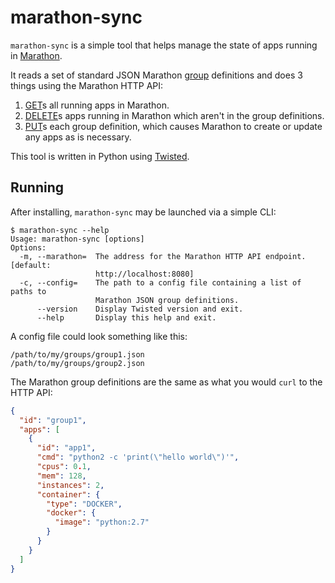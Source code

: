 # marathon-sync

`marathon-sync` is a simple tool that helps manage the state of apps running in [Marathon](https://mesosphere.github.io/marathon/).

It reads a set of standard JSON Marathon [group](https://mesosphere.github.io/marathon/docs/application-groups.html) definitions and does 3 things using the Marathon HTTP API:
 1. [GET](https://mesosphere.github.io/marathon/docs/rest-api.html#get-v2-apps)s all running apps in Marathon.
 2. [DELETE](https://mesosphere.github.io/marathon/docs/rest-api.html#delete-v2-apps-appid)s apps running in Marathon which aren't in the group definitions.
 3. [PUT](https://mesosphere.github.io/marathon/docs/rest-api.html#put-v2-groups-groupid)s each group definition, which causes Marathon to create or update any apps as is necessary.

This tool is written in Python using [Twisted](https://twistedmatrix.com/trac/).

## Running
After installing, `marathon-sync` may be launched via a simple CLI:
```
$ marathon-sync --help
Usage: marathon-sync [options]
Options:
  -m, --marathon=  The address for the Marathon HTTP API endpoint. [default:
                   http://localhost:8080]
  -c, --config=    The path to a config file containing a list of paths to
                   Marathon JSON group definitions.
      --version    Display Twisted version and exit.
      --help       Display this help and exit.
```

A config file could look something like this:
```
/path/to/my/groups/group1.json
/path/to/my/groups/group2.json
```

The Marathon group definitions are the same as what you would `curl` to the HTTP API:
```json
{
  "id": "group1",
  "apps": [
    {
      "id": "app1",
      "cmd": "python2 -c 'print(\"hello world\")'",
      "cpus": 0.1,
      "mem": 128,
      "instances": 2,
      "container": {
        "type": "DOCKER",
        "docker": {
          "image": "python:2.7"
        }
      }
    }
  ]
}
```
